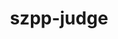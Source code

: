 ---
title: szpp-judge
description: サークル活動の一環で行われたAtCoderのようなジャッジシステムの開発です。
lang: Go
GitHub: https://github.com/szpp-dev-team/szpp-judge
---
